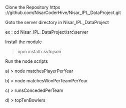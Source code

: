 Clone the Repository https ://github.com/NisarCoderHive/Nisar_IPL_DataProject.git

Goto the  server  directory in Nisar_IPL_DataProject

 ex : cd Nisar_IPL_DataProject\src\server



Install the module

> npm install csvtojson

Run the node scripts 

 a) > node matchesPlayerPerYear
 
 b) > node matchesWonPerTeamPerYear
 

 c) > runsConcededPerTeam
 
 d) > topTenBowlers



